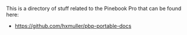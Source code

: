 This is a directory of stuff related to the Pinebook Pro that can be found here:

* https://github.com/hxmuller/pbp-portable-docs
